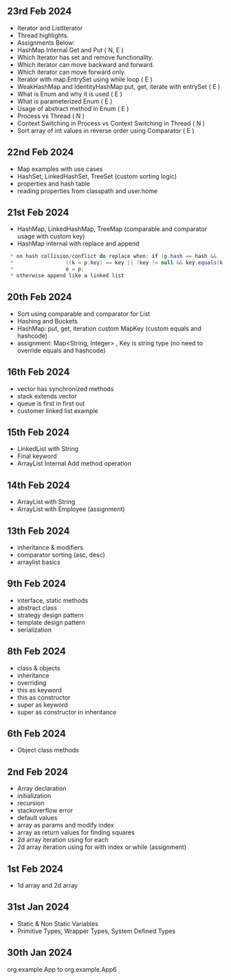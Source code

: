 ## 23rd Feb 2024
- Iterator and ListIterator
- Thread highlights.
- Assignments Below: 
- HashMap Internal Get and Put ( N, E )
- Which Iterator has set and remove functionality.
- Which iterator can move backward and forward.
- Which iterator can move forward only.
- Iterator with map.EntrySet using while loop ( E )
- WeakHashMap and IdentityHashMap put, get, iterate with entrySet ( E )
- What is Enum and why it is used ( E )
- What is parameterized Enum ( E )
- Usage of abstract method in Enum ( E )
- Process vs Thread ( N )
- Context Switching in Process vs Context Switching in Thread ( N )
- Sort array of int values in reverse order using Comparator ( E )

## 22nd Feb 2024
- Map examples with use cases
- HashSet, LinkedHashSet, TreeSet (custom sorting logic)
- properties and hash table
- reading properties from classpath and user.home

## 21st Feb 2024
- HashMap, LinkedHashMap, TreeMap (comparable and comparator usage with custom key)
- HashMap internal with replace and append
```java 
 * on hash collision/conflict do replace when: if (p.hash == hash &&
 *                 ((k = p.key) == key || (key != null && key.equals(k))))
 *                 e = p; 
 * otherwise append like a linked list
```

## 20th Feb 2024
- Sort using comparable and comparator for List
- Hashing and Buckets
- HashMap: put, get, iteration custom MapKey (custom equals and hashcode)
- assignment: Map<String, Integer> , Key is string type (no need to override equals and hashcode)

## 16th Feb 2024
- vector has synchronized methods
- stack extends vector
- queue is first in first out
- customer linked list example

## 15th Feb 2024
- LinkedList with String
- Final keyword
- ArrayList Internal Add method operation

## 14th Feb 2024
- ArrayList with String
- ArrayList with Employee (assignment)

## 13th Feb 2024
- inheritance & modifiers
- comparator sorting (asc, desc)
- arraylist basics

## 9th Feb 2024
- interface, static methods
- abstract class
- strategy design pattern
- template design pattern
- serialization

## 8th Feb 2024
- class & objects
- inheritance
- overriding
- this as keyword
- this as constructor
- super as keyword
- super as constructor in inheritance

## 6th Feb 2024
- Object class methods
## 2nd Feb 2024
- Array declaration
- initialization
- recursion
- stackoverflow error
- default values
- array as params and modify index
- array as return values for finding squares
- 2d array iteration using for each
- 2d array iteration using for with index or while (assignment)
## 1st Feb 2024
- 1d array and 2d array

## 31st Jan 2024

- Static & Non Static Variables
- Primitive Types, Wrapper Types, System Defined Types

## 30th Jan 2024

org.example.App to org.example.App6
